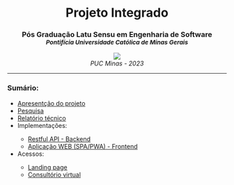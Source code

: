 <div align="center">
    <h1><strong>Projeto Integrado</strong></h1>
    <h3>
        <strong>Pós Graduação Latu Sensu em Engenharia de Software</strong><br/>
        <small><em>Pontifícia Universidade Católica de Minas Gerais</em></small>
    </h3>
    <image src="./docs/misc/nutritia-no-bg.png"/><br/>
    <em>PUC Minas - 2023</em>
</div>
<hr/>

<h3>Sumário:</h3>
<ul>
    <li>
        <a href="https://www.youtube.com/watch?v=IRxnYYVyGZY" target="_blank">
            Apresentção do projeto
        </a>
    </li>
    <li>
        <a href="https://rochajario.github.io/projeto-integrado/" target="_blank">
            Pesquisa
        </a>
    </li>
    <li>
        <a href="./docs/Relatório Técnico - Projeto Integrado - Eng. Software.docx" target="_blank">
            Relatório técnico
        </a>
    </li>
    <li>Implementações:</li>
    <ul>
        <li>
            <a href="https://github.com/rochajario/projeto-integrado/tree/main/api">
                Restful API - Backend
            </a>
        </li>
        <li>
            <a href="https://github.com/rochajario/projeto-integrado/tree/main/pwa">
                Aplicação WEB (SPA/PWA) - Frontend
            </a>
        </li>
    </ul>
    <li>Acessos:</li>
    <ul>
        <li>
            <a href="https://www.nutritia.com.br" target="_blank">
                Landing page
            </a>
        </li>
        <li>
            <a href="https://www.consultorio.nutritia.com.br" target="_blank">
                Consultório virtual
            </a>
        </li>
    </ul>
</ul>